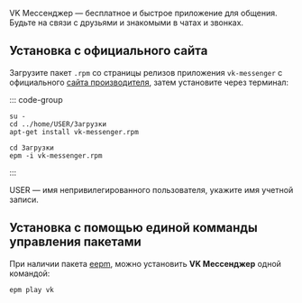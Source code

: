 VK Мессенджер — бесплатное и быстрое приложение для общения. Будьте на связи с друзьями и знакомыми в чатах и звонках.

## Установка с официального сайта 

Загрузите пакет `.rpm` со страницы релизов приложения `vk-messenger` с официального [сайта производителя](https://vk.me/app), затем установите через терминал:

::: code-group

```shell[apt-get]
su -
cd ../home/USER/Загрузки
apt-get install vk-messenger.rpm

```
```shell[epm]
сd Загрузки
epm -i vk-messenger.rpm
```
:::

USER — имя непривилегированного пользователя, укажите имя учетной записи. 

## Установка c помощью единой комманды управления пакетами

При наличии пакета [eepm](/epm), можно установить **VK Мессенджер** одной командой:

```shell
epm play vk
```
